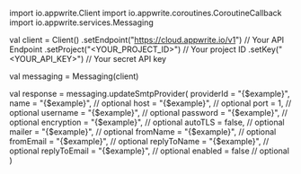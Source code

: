 import io.appwrite.Client
import io.appwrite.coroutines.CoroutineCallback
import io.appwrite.services.Messaging

val client = Client()
    .setEndpoint("https://cloud.appwrite.io/v1") // Your API Endpoint
    .setProject("<YOUR_PROJECT_ID>") // Your project ID
    .setKey("<YOUR_API_KEY>") // Your secret API key

val messaging = Messaging(client)

val response = messaging.updateSmtpProvider(
    providerId = "{$example}",
    name = "{$example}", // optional
    host = "{$example}", // optional
    port = 1, // optional
    username = "{$example}", // optional
    password = "{$example}", // optional
    encryption = "{$example}", // optional
    autoTLS = false, // optional
    mailer = "{$example}", // optional
    fromName = "{$example}", // optional
    fromEmail = "{$example}", // optional
    replyToName = "{$example}", // optional
    replyToEmail = "{$example}", // optional
    enabled = false // optional
)
